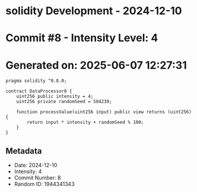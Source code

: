 ﻿# solidity Development - 2024-12-10
# Commit #8 - Intensity Level: 4
# Generated on: 2025-06-07 12:27:31
```solidity
pragma solidity ^0.8.0;

contract DataProcessor8 {
    uint256 public intensity = 4;
    uint256 private randomSeed = 584239;

    function processValue(uint256 input) public view returns (uint256) {
        return input * intensity + randomSeed % 100;
    }
}
```
## Metadata
- Date: 2024-12-10
- Intensity: 4
- Commit Number: 8
- Random ID: 1944341343
